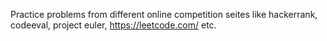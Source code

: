 Practice problems from different online competition seites like hackerrank, codeeval, project euler, https://leetcode.com/ etc.
